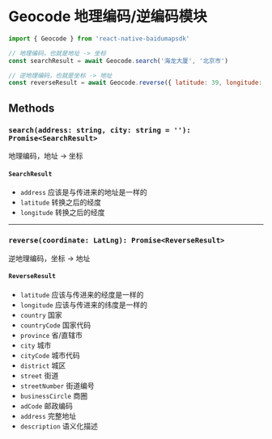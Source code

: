 # Geocode 地理编码/逆编码模块

```javascript
import { Geocode } from 'react-native-baidumapsdk'

// 地理编码，也就是地址 -> 坐标
const searchResult = await Geocode.search('海龙大厦', '北京市')

// 逆地理编码，也就是坐标 -> 地址
const reverseResult = await Geocode.reverse({ latitude: 39, longitude: 113 })
```

## Methods

### `search(address: string, city: string = ''): Promise<SearchResult>`
地理编码，地址 -> 坐标

#### `SearchResult`
- `address` 应该是与传进来的地址是一样的
- `latitude` 转换之后的经度
- `longitude` 转换之后的经度

---

### `reverse(coordinate: LatLng): Promise<ReverseResult>`
逆地理编码，坐标 -> 地址

#### `ReverseResult`
- `latitude` 应该与传进来的经度是一样的
- `longitude` 应该与传进来的纬度是一样的
- `country` 国家
- `countryCode` 国家代码
- `province` 省/直辖市
- `city` 城市
- `cityCode` 城市代码
- `district` 城区
- `street` 街道
- `streetNumber` 街道编号
- `businessCircle` 商圈
- `adCode` 邮政编码
- `address` 完整地址
- `description` 语义化描述
